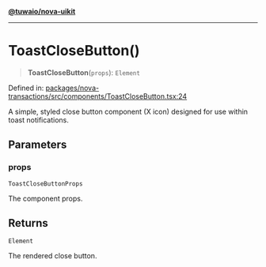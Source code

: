 [**@tuwaio/nova-uikit**](../../../README.md)

***

# ToastCloseButton()

> **ToastCloseButton**(`props`): `Element`

Defined in: [packages/nova-transactions/src/components/ToastCloseButton.tsx:24](https://github.com/TuwaIO/nova-uikit/blob/ded3074ef357f2ffaf35252f54b4c5cffd22b72b/packages/nova-transactions/src/components/ToastCloseButton.tsx#L24)

A simple, styled close button component (X icon) designed for use within toast notifications.

## Parameters

### props

`ToastCloseButtonProps`

The component props.

## Returns

`Element`

The rendered close button.
